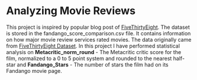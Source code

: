 # Analyzing Movie Reviews
This project is inspired by popular blog post of [FiveThirtyEight](http://fivethirtyeight.com). The dataset is stored in the fandango_score_comparison.csv file. It contains information on how major movie review services rated movies. The data originally came from [FiveThirtyEight Dataset](https://github.com/fivethirtyeight/data/tree/master/fandango). In this project I have performed statistical analysis on **Metacritic_norm_round** - The Metacritic critic score for the film, normalized to a 0 to 5 point system and rounded to the nearest half-star and **Fandango_Stars** - The number of stars the film had on its Fandango movie page.
